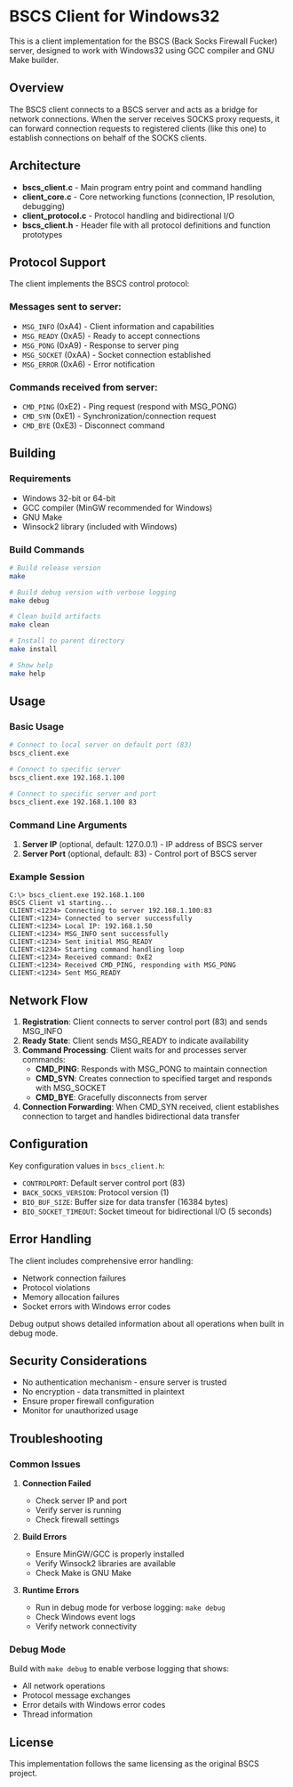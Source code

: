 # BSCS Client for Windows32

This is a client implementation for the BSCS (Back Socks Firewall Fucker) server, designed to work with Windows32 using GCC compiler and GNU Make builder.

## Overview

The BSCS client connects to a BSCS server and acts as a bridge for network connections. When the server receives SOCKS proxy requests, it can forward connection requests to registered clients (like this one) to establish connections on behalf of the SOCKS clients.

## Architecture

- **bscs_client.c** - Main program entry point and command handling
- **client_core.c** - Core networking functions (connection, IP resolution, debugging)
- **client_protocol.c** - Protocol handling and bidirectional I/O
- **bscs_client.h** - Header file with all protocol definitions and function prototypes

## Protocol Support

The client implements the BSCS control protocol:

### Messages sent to server:
- `MSG_INFO` (0xA4) - Client information and capabilities
- `MSG_READY` (0xA5) - Ready to accept connections
- `MSG_PONG` (0xA9) - Response to server ping
- `MSG_SOCKET` (0xAA) - Socket connection established
- `MSG_ERROR` (0xA6) - Error notification

### Commands received from server:
- `CMD_PING` (0xE2) - Ping request (respond with MSG_PONG)
- `CMD_SYN` (0xE1) - Synchronization/connection request
- `CMD_BYE` (0xE3) - Disconnect command

## Building

### Requirements
- Windows 32-bit or 64-bit
- GCC compiler (MinGW recommended for Windows)
- GNU Make
- Winsock2 library (included with Windows)

### Build Commands

```bash
# Build release version
make

# Build debug version with verbose logging
make debug

# Clean build artifacts
make clean

# Install to parent directory
make install

# Show help
make help
```

## Usage

### Basic Usage
```bash
# Connect to local server on default port (83)
bscs_client.exe

# Connect to specific server
bscs_client.exe 192.168.1.100

# Connect to specific server and port
bscs_client.exe 192.168.1.100 83
```

### Command Line Arguments
1. **Server IP** (optional, default: 127.0.0.1) - IP address of BSCS server
2. **Server Port** (optional, default: 83) - Control port of BSCS server

### Example Session
```
C:\> bscs_client.exe 192.168.1.100
BSCS Client v1 starting...
CLIENT:<1234> Connecting to server 192.168.1.100:83
CLIENT:<1234> Connected to server successfully
CLIENT:<1234> Local IP: 192.168.1.50
CLIENT:<1234> MSG_INFO sent successfully
CLIENT:<1234> Sent initial MSG_READY
CLIENT:<1234> Starting command handling loop
CLIENT:<1234> Received command: 0xE2
CLIENT:<1234> Received CMD_PING, responding with MSG_PONG
CLIENT:<1234> Sent MSG_READY
```

## Network Flow

1. **Registration**: Client connects to server control port (83) and sends MSG_INFO
2. **Ready State**: Client sends MSG_READY to indicate availability
3. **Command Processing**: Client waits for and processes server commands:
   - **CMD_PING**: Responds with MSG_PONG to maintain connection
   - **CMD_SYN**: Creates connection to specified target and responds with MSG_SOCKET
   - **CMD_BYE**: Gracefully disconnects from server
4. **Connection Forwarding**: When CMD_SYN received, client establishes connection to target and handles bidirectional data transfer

## Configuration

Key configuration values in `bscs_client.h`:
- `CONTROLPORT`: Default server control port (83)
- `BACK_SOCKS_VERSION`: Protocol version (1)
- `BIO_BUF_SIZE`: Buffer size for data transfer (16384 bytes)
- `BIO_SOCKET_TIMEOUT`: Socket timeout for bidirectional I/O (5 seconds)

## Error Handling

The client includes comprehensive error handling:
- Network connection failures
- Protocol violations
- Memory allocation failures
- Socket errors with Windows error codes

Debug output shows detailed information about all operations when built in debug mode.

## Security Considerations

- No authentication mechanism - ensure server is trusted
- No encryption - data transmitted in plaintext
- Ensure proper firewall configuration
- Monitor for unauthorized usage

## Troubleshooting

### Common Issues

1. **Connection Failed**
   - Check server IP and port
   - Verify server is running
   - Check firewall settings

2. **Build Errors**
   - Ensure MinGW/GCC is properly installed
   - Verify Winsock2 libraries are available
   - Check Make is GNU Make

3. **Runtime Errors**
   - Run in debug mode for verbose logging: `make debug`
   - Check Windows event logs
   - Verify network connectivity

### Debug Mode
Build with `make debug` to enable verbose logging that shows:
- All network operations
- Protocol message exchanges
- Error details with Windows error codes
- Thread information

## License

This implementation follows the same licensing as the original BSCS project.